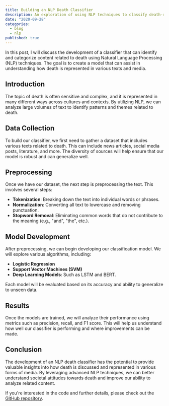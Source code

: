 ```yaml
---
title: Building an NLP Death Classifier
description: An exploration of using NLP techniques to classify death-related content.
date: "2020-09-28"
categories:
  - blog
  - nlp
published: true
---
```


In this post, I will discuss the development of a classifier that can identify and categorize content related to death using Natural Language Processing (NLP) techniques. The goal is to create a model that can assist in understanding how death is represented in various texts and media.

## Introduction

The topic of death is often sensitive and complex, and it is represented in many different ways across cultures and contexts. By utilizing NLP, we can analyze large volumes of text to identify patterns and themes related to death.

## Data Collection

To build our classifier, we first need to gather a dataset that includes various texts related to death. This can include news articles, social media posts, literature, and more. The diversity of sources will help ensure that our model is robust and can generalize well.

## Preprocessing

Once we have our dataset, the next step is preprocessing the text. This involves several steps:

- **Tokenization**: Breaking down the text into individual words or phrases.
- **Normalization**: Converting all text to lowercase and removing punctuation.
- **Stopword Removal**: Eliminating common words that do not contribute to the meaning (e.g., "and", "the", etc.).

## Model Development

After preprocessing, we can begin developing our classification model. We will explore various algorithms, including:

- **Logistic Regression**
- **Support Vector Machines (SVM)**
- **Deep Learning Models**: Such as LSTM and BERT.

Each model will be evaluated based on its accuracy and ability to generalize to unseen data.

## Results

Once the models are trained, we will analyze their performance using metrics such as precision, recall, and F1 score. This will help us understand how well our classifier is performing and where improvements can be made.

## Conclusion

The development of an NLP death classifier has the potential to provide valuable insights into how death is discussed and represented in various forms of media. By leveraging advanced NLP techniques, we can better understand societal attitudes towards death and improve our ability to analyze related content.

If you're interested in the code and further details, please check out the [GitHub repository](https://github.com/saumikn/nlp-death-classifier).
